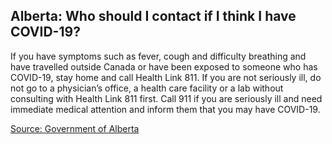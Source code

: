 ## Alberta: Who should I contact if I think I have COVID-19?

If you have symptoms such as fever, cough and difficulty breathing and have travelled outside Canada or have been exposed to someone who has COVID-19, stay home and call Health Link 811. If you are not seriously ill, do not go to a physician’s office, a health care facility or a lab without consulting with Health Link 811 first. Call 911 if you are seriously ill and need immediate medical attention and inform them that you may have COVID-19.

[Source: Government of Alberta](https://www.albertahealthservices.ca/topics/Page16944.aspx)
